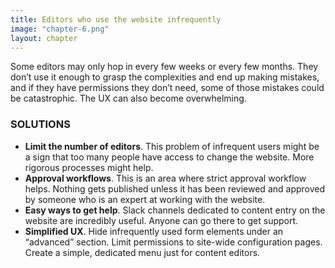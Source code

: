 ```yaml
---
title: Editors who use the website infrequently
image: "chapter-6.png"
layout: chapter
---
```

Some editors may only hop in every few weeks or every few months. They
don’t use it enough to grasp the complexities and end up making mistakes,
and if they have permissions they don’t need, some of those mistakes could
be catastrophic. The UX can also become overwhelming.

### SOLUTIONS

- **Limit the number of editors**. This problem of infrequent users might
be a sign that too many people have access to change the website. More
rigorous processes might help.
- **Approval workflows**. This is an area where strict approval workflow
helps. Nothing gets published unless it has been reviewed and approved
by someone who is an expert at working with the website.
- **Easy ways to get help**. Slack channels dedicated to content entry on the
website are incredibly useful. Anyone can go there to get support.
- **Simplified UX**. Hide infrequently used form elements under an
“advanced” section. Limit permissions to site-wide configuration pages.
Create a simple, dedicated menu just for content editors.
